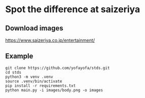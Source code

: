 # Spot the difference at saizeriya

## Download images

https://www.saizeriya.co.jp/entertainment/

## Example

```
git clone https://github.com/yofayofa/stds.git
cd stds
python3 -m venv .venv
source .venv/bin/activate
pip install -r requirements.txt
python main.py -i images/body.png -o images
```
